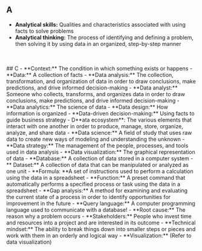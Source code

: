 ## A
- **Analytical skills:** Qualities and characteristics associated with using facts to solve problems 
- **Analytical thinking:** The process of identifying and defining a problem, then solving it by using data in an organized, step-by-step manner
<br/>
<br/>
## C
- **Context:** The condition in which something exists or happens
- **Data:** A collection of facts
- **Data analysis:** The collection, transformation, and organization of data in order to draw conclusions, make predictions, and drive informed decision-making
- **Data analyst:** Someone who collects, transforms, and organizes data in order to draw conclusions, make predictions, and drive informed decision-making
- **Data analytics:** The science of data
- **Data design:** How information is organized
- **Data-driven decision-making:** Using facts to guide business strategy
- D**ata ecosystem**: The various elements that interact with one another in order to produce, manage, store, organize, analyze, and share data
- **Data science:** A field of study that uses raw data to create new ways of modeling and understanding the unknown 
- **Data strategy:** The management of the people, processes, and tools used in data analysis
- **Data visualization:** The graphical representation of data
- **Database:** A collection of data stored in a computer system
- ** Dataset:** A collection of data that can be manipulated or analyzed as one unit
- **Formula: **A set of instructions used to perform a calculation using the data in a spreadsheet
- **Function:** A preset command that automatically performs a specified process or task using the data in a spreadsheet
- **Gap analysis:** A method for examining and evaluating the current state of a process in order to identify opportunities for improvement in the future
- **Query language:** A computer programming language used to communicate with a database!
- **Root cause:** The reason why a problem occurs
- **Stakeholders:** People who invest time and resources into a project and are interested in its outcome
- **Technical mindset:** The ability to break things down into smaller steps or pieces and work with them in an orderly and logical way
- **Visualization:** (Refer to data visualization) 
